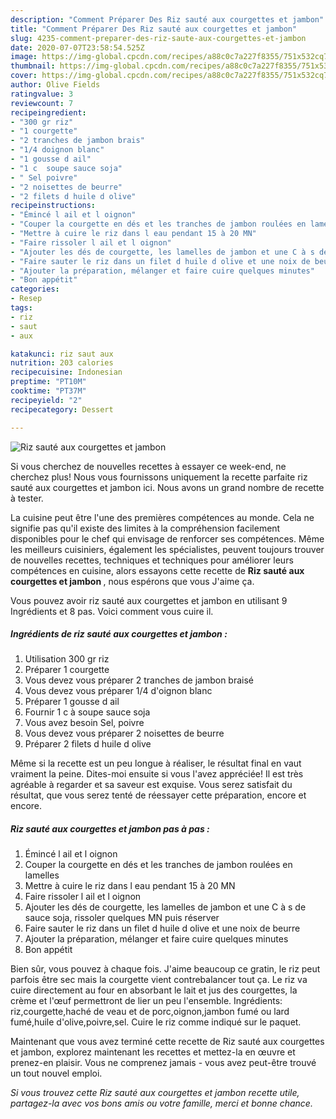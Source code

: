 ```yaml
---
description: "Comment Préparer Des Riz sauté aux courgettes et jambon"
title: "Comment Préparer Des Riz sauté aux courgettes et jambon"
slug: 4235-comment-preparer-des-riz-saute-aux-courgettes-et-jambon
date: 2020-07-07T23:58:54.525Z
image: https://img-global.cpcdn.com/recipes/a88c0c7a227f8355/751x532cq70/riz-saute-aux-courgettes-et-jambon-photo-principale-de-la-recette.jpg
thumbnail: https://img-global.cpcdn.com/recipes/a88c0c7a227f8355/751x532cq70/riz-saute-aux-courgettes-et-jambon-photo-principale-de-la-recette.jpg
cover: https://img-global.cpcdn.com/recipes/a88c0c7a227f8355/751x532cq70/riz-saute-aux-courgettes-et-jambon-photo-principale-de-la-recette.jpg
author: Olive Fields
ratingvalue: 3
reviewcount: 7
recipeingredient:
- "300 gr riz"
- "1 courgette"
- "2 tranches de jambon brais"
- "1/4 doignon blanc"
- "1 gousse d ail"
- "1 c  soupe sauce soja"
- " Sel poivre"
- "2 noisettes de beurre"
- "2 filets d huile d olive"
recipeinstructions:
- "Émincé l ail et l oignon"
- "Couper la courgette en dés et les tranches de jambon roulées en lamelles"
- "Mettre à cuire le riz dans l eau pendant 15 à 20 MN"
- "Faire rissoler l ail et l oignon"
- "Ajouter les dés de courgette, les lamelles de jambon et une C à s de sauce soja, rissoler quelques MN puis réserver"
- "Faire sauter le riz dans un filet d huile d olive et une noix de beurre"
- "Ajouter la préparation, mélanger et faire cuire quelques minutes"
- "Bon appétit"
categories:
- Resep
tags:
- riz
- saut
- aux

katakunci: riz saut aux 
nutrition: 203 calories
recipecuisine: Indonesian
preptime: "PT10M"
cooktime: "PT37M"
recipeyield: "2"
recipecategory: Dessert

---
```



![Riz sauté aux courgettes et jambon](https://img-global.cpcdn.com/recipes/a88c0c7a227f8355/751x532cq70/riz-saute-aux-courgettes-et-jambon-photo-principale-de-la-recette.jpg)

Si vous cherchez de nouvelles recettes à essayer ce week-end, ne cherchez plus! Nous vous fournissons uniquement la recette parfaite riz sauté aux courgettes et jambon ici. Nous avons un grand nombre de recette à tester.

La cuisine peut être l'une des premières compétences au monde. Cela ne signifie pas qu'il existe des limites à la compréhension facilement disponibles pour le chef qui envisage de renforcer ses compétences. Même les meilleurs cuisiniers, également les spécialistes, peuvent toujours trouver de nouvelles recettes, techniques et techniques pour améliorer leurs compétences en cuisine, alors essayons cette recette de <strong> Riz sauté aux courgettes et jambon </strong>, nous espérons que vous J'aime ça.

<!--inarticleads1-->

Vous pouvez avoir riz sauté aux courgettes et jambon en utilisant 9 Ingrédients et 8 pas. Voici comment vous cuire il.

##### Ingrédients de riz sauté aux courgettes et jambon :

1. Utilisation 300 gr riz
1. Préparer 1 courgette
1. Vous devez vous préparer 2 tranches de jambon braisé
1. Vous devez vous préparer 1/4 d&#39;oignon blanc
1. Préparer 1 gousse d ail
1. Fournir 1 c à soupe sauce soja
1. Vous avez besoin  Sel, poivre
1. Vous devez vous préparer 2 noisettes de beurre
1. Préparer 2 filets d huile d olive


Même si la recette est un peu longue à réaliser, le résultat final en vaut vraiment la peine. Dites-moi ensuite si vous l&#39;avez appréciée! Il est très agréable à regarder et sa saveur est exquise. Vous serez satisfait du résultat, que vous serez tenté de réessayer cette préparation, encore et encore. 

<!--inarticleads2-->

##### Riz sauté aux courgettes et jambon pas à pas :

1. Émincé l ail et l oignon
1. Couper la courgette en dés et les tranches de jambon roulées en lamelles
1. Mettre à cuire le riz dans l eau pendant 15 à 20 MN
1. Faire rissoler l ail et l oignon
1. Ajouter les dés de courgette, les lamelles de jambon et une C à s de sauce soja, rissoler quelques MN puis réserver
1. Faire sauter le riz dans un filet d huile d olive et une noix de beurre
1. Ajouter la préparation, mélanger et faire cuire quelques minutes
1. Bon appétit


Bien sûr, vous pouvez à chaque fois. J&#39;aime beaucoup ce gratin, le riz peut parfois être sec mais la courgette vient contrebalancer tout ça. Le riz va cuire directement au four en absorbant le lait et jus des courgettes, la crème et l&#39;œuf permettront de lier un peu l&#39;ensemble. Ingrédients: riz,courgette,haché de veau et de porc,oignon,jambon fumé ou lard fumé,huile d&#39;olive,poivre,sel. Cuire le riz comme indiqué sur le paquet. 

<!--inarticleads1-->

<p>
Maintenant que vous avez terminé cette recette de Riz sauté aux courgettes et jambon, explorez maintenant les recettes et mettez-la en œuvre et prenez-en plaisir. Vous ne comprenez jamais - vous avez peut-être trouvé un tout nouvel emploi.
</p>

<p>
<i>Si vous trouvez cette Riz sauté aux courgettes et jambon recette utile, partagez-la avec vos bons amis ou votre famille, merci et bonne chance.</i>
</p>
